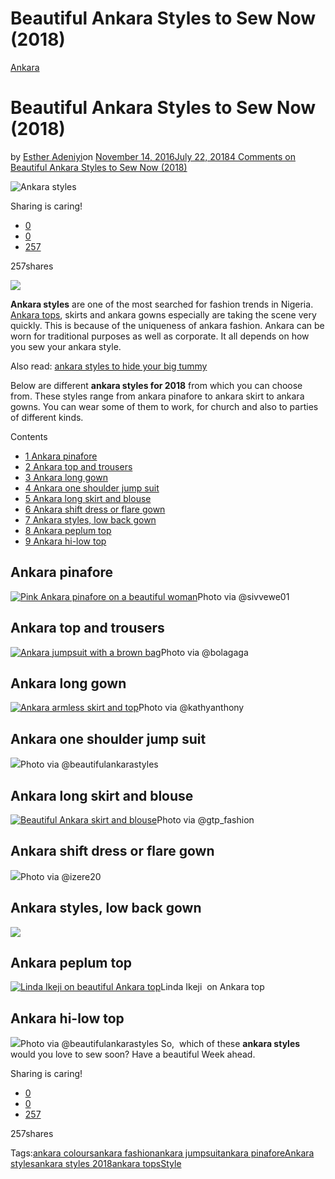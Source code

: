 # Beautiful Ankara Styles to Sew Now (2018)

[Ankara](https://estheradeniyi.com/category/ankara/)
# Beautiful Ankara Styles to Sew Now (2018)

by [Esther Adeniyi](https://estheradeniyi.com/author/esther-adeniyi/)on [November 14, 2016July 22, 2018](https://estheradeniyi.com/beautiful-ankara-styles-to-sew-now/)[4 Comments on Beautiful Ankara Styles to Sew Now (2018)](https://estheradeniyi.com/beautiful-ankara-styles-to-sew-now/#comments)

![Ankara styles](images\Ankarastyle8-1.jpg)

Sharing is caring!

- [0](https://www.facebook.com/sharer/sharer.php?u=https%3A%2F%2Festheradeniyi.com%2Fbeautiful-ankara-styles-to-sew-now%2F&amp;t=Beautiful%20Ankara%20Styles%20to%20Sew%20Now%20%282018%29)
- [0](https://twitter.com/intent/tweet?text=Beautiful%20Ankara%20Styles%20to%20Sew%20Now%20%282018%29&amp;url=https%3A%2F%2Festheradeniyi.com%2Fbeautiful-ankara-styles-to-sew-now%2F)
- [257](#)

257shares

[![](images\Ankarastyle8.jpg)](images\Ankarastyle8.jpg)

**Ankara styles** are one of the most searched for fashion trends in Nigeria. [Ankara tops](https://estheradeniyi.com/beautiful-ankara-tops-to-sew/), skirts and ankara gowns especially are taking the scene very quickly. This is because of the uniqueness of ankara fashion. Ankara can be worn for traditional purposes as well as corporate. It all depends on how you sew your ankara style.

Also read: [ankara styles to hide your big tummy](https://estheradeniyi.com/ankara-styles-that-will-hide-your-big/)

Below are different **ankara styles for 2018** from which you can choose from. These styles range from ankara pinafore to ankara skirt to ankara gowns. You can wear some of them to work, for church and also to parties of different kinds.

Contents

- [1 Ankara pinafore](#Ankara_pinafore)
- [2 Ankara top and trousers](#Ankara_top_and_trousers)
- [3 Ankara long gown](#Ankara_long_gown)
- [4 Ankara one shoulder jump suit](#Ankara_one_shoulder_jump_suit)
- [5 Ankara long skirt and blouse](#Ankara_long_skirt_and_blouse)
- [6 Ankara shift dress or flare gown](#Ankara_shift_dress_or_flare_gown)
- [7 Ankara styles, low back gown](#Ankara_styles_low_back_gown)
- [8 Ankara peplum top](#Ankara_peplum_top)
- [9 Ankara hi-low top](#Ankara_hi-low_top)

## Ankara pinafore

[![Pink Ankara pinafore on a beautiful woman](images\ankarastyle10.jpg)](images\ankarastyle10.jpg)Photo via @sivvewe01
## Ankara top and trousers
[![Ankara jumpsuit with a brown bag](images\Ankarastyle1.jpg)](images\Ankarastyle1.jpg)Photo via @bolagaga
## Ankara long gown
[![Ankara armless skirt and top](images\Ankarastyle4.jpg)](images\Ankarastyle4.jpg)Photo via @kathyanthony
## Ankara one shoulder jump suit
[![](images\Ankarastyle5.jpg)](images\Ankarastyle5.jpg)Photo via @beautifulankarastyles
## Ankara long skirt and blouse
[![Beautiful Ankara skirt and blouse](images\Ankarastyle6.jpg)](images\Ankarastyle6.jpg)Photo via @gtp_fashion
## Ankara shift dress or flare gown
[![](images\Ankarastyle7.jpg)](images\Ankarastyle7.jpg)Photo via @izere20
## Ankara styles, low back gown

[![](images\Ankarastyle8.jpg)](images\Ankarastyle8.jpg)

## Ankara peplum top
[![Linda Ikeji on beautiful Ankara top](images\Ankarastyle9.jpg)](images\Ankarastyle9.jpg)Linda Ikeji &#xA0;on Ankara top
## Ankara hi-low top
[![](images\PhotoGrid_1479104669491.jpg)](images\PhotoGrid_1479104669491.jpg)Photo via @beautifulankarastyles
So, &#xA0;which of these **ankara styles** would you love to sew soon? Have a beautiful Week ahead.

Sharing is caring!

- [0](https://www.facebook.com/sharer/sharer.php?u=https%3A%2F%2Festheradeniyi.com%2Fbeautiful-ankara-styles-to-sew-now%2F&amp;t=Beautiful%20Ankara%20Styles%20to%20Sew%20Now%20%282018%29)
- [0](https://twitter.com/intent/tweet?text=Beautiful%20Ankara%20Styles%20to%20Sew%20Now%20%282018%29&amp;url=https%3A%2F%2Festheradeniyi.com%2Fbeautiful-ankara-styles-to-sew-now%2F)
- [257](#)

257shares

Tags:[ankara colours](https://estheradeniyi.com/tag/ankara-colours/)[ankara fashion](https://estheradeniyi.com/tag/ankara-fashion/)[ankara jumpsuit](https://estheradeniyi.com/tag/ankara-jumpsuit/)[ankara pinafore](https://estheradeniyi.com/tag/ankara-pinafore/)[Ankara styles](https://estheradeniyi.com/tag/ankara-styles/)[ankara styles 2018](https://estheradeniyi.com/tag/ankara-styles-2018/)[ankara tops](https://estheradeniyi.com/tag/ankara-tops/)[Style](https://estheradeniyi.com/tag/style/)